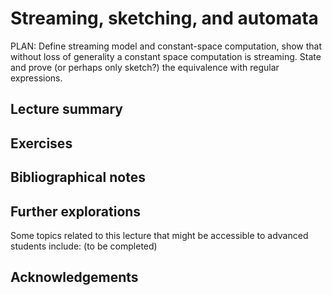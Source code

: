 #  Streaming, sketching, and automata


PLAN: Define streaming model and constant-space computation, show that without loss of generality a constant space computation is streaming. State and prove (or perhaps only sketch?) the equivalence with regular expressions.


## Lecture summary


## Exercises




## Bibliographical notes



## Further explorations

Some topics related to this lecture that might be accessible to advanced students include: (to be completed)


## Acknowledgements
